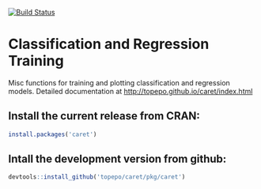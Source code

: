 [![Build Status](https://travis-ci.org/topepo/caret.png?topepo=master)](https://travis-ci.org/topepo/caret)

# Classification and Regression Training

Misc functions for training and plotting classification and regression models.  Detailed documentation at http://topepo.github.io/caret/index.html

## Install the current release from CRAN:
```r
install.packages('caret')
```

## Intall the development version from github:
```r
devtools::install_github('topepo/caret/pkg/caret')
```
